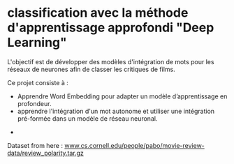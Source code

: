 # classification avec la méthode d'apprentissage approfondi "Deep Learning"

L'objectif est de développer des modèles d'intégration de mots pour les réseaux de neurones afin de classer les critiques de films.

Ce projet consiste à : 
- Apprendre Word Embedding pour adapter un modèle d’apprentissage en profondeur.
- apprendre l'intégration d'un mot autonome et utiliser une intégration pré-formée dans un modèle de réseau neuronal.
*
Dataset from here :
www.cs.cornell.edu/people/pabo/movie-review-data/review_polarity.tar.gz
